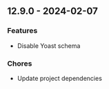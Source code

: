 ## 12.9.0 - 2024-02-07

### Features

* Disable Yoast schema

### Chores

* Update project dependencies
